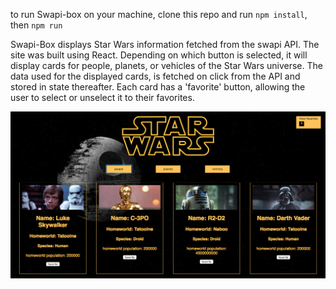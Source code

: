 
to run Swapi-box on your machine, clone this repo and run `npm install`, then `npm run`

Swapi-Box displays Star Wars information fetched from the swapi API. The site was built using React. Depending on which button is selected, it will display cards for people, planets, or vehicles of the Star Wars universe. The data used for the displayed cards, is fetched on click from the API and stored in state thereafter. Each card has a 'favorite' button, allowing the user to select or unselect it to their favorites.


<img src="https://raw.githubusercontent.com/quinhill/swapibox/master/src/assets/swapi-screenshot.png" >
